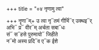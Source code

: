 +++
title = "०४ नृणामु त्वा"

+++
नॄणा᳓म्+ उ त्वा नृ᳓तमं गीर्भि᳓र् उक्थइ᳓र्  
अभि᳓ प्र᳓ वीर᳓म् अर्चता सबा᳓धः  
सं᳓ स᳓हसे पुरुमायो᳓ जिहीते  
न᳓मो अस्य प्रदि᳓व ए᳓क ईशे